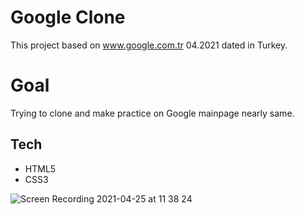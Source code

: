 # Google Clone
This project based on www.google.com.tr 04.2021 dated in Turkey.
# Goal
Trying to clone and make practice on Google mainpage nearly same.
## Tech
- HTML5
- CSS3

![Screen Recording 2021-04-25 at 11 38 24](https://user-images.githubusercontent.com/22565318/115992150-d8918f80-a5d4-11eb-97f7-ec6d9ef90b25.gif)
